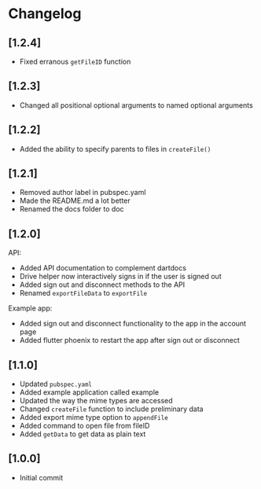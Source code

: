 # Changelog

## [1.2.4]

- Fixed erranous `getFileID` function

## [1.2.3]

- Changed all positional optional arguments to named optional arguments

## [1.2.2]

- Added the ability to specify parents to files in `createFile()`

## [1.2.1]

- Removed author label in pubspec.yaml
- Made the README.md a lot better
- Renamed the docs folder to doc

## [1.2.0]

API:
- Added API documentation to complement dartdocs
- Drive helper now interactively signs in if the user is signed out
- Added sign out and disconnect methods to the API
- Renamed `exportFileData` to `exportFile`

Example app:
- Added sign out and disconnect functionality to the app in the account page
- Added flutter phoenix to restart the app after sign out or disconnect

## [1.1.0]

- Updated `pubspec.yaml`
- Added example application called example
- Updated the way the mime types are accessed
- Changed `createFile` function to include preliminary data
- Added export mime type option to `appendFile`
- Added command to open file from fileID
- Added `getData` to get data as plain text

## [1.0.0]

- Initial commit
